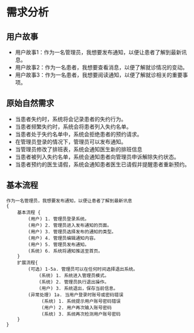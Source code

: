 # 需求分析

## 用户故事

- 用户故事1：作为一名管理员，我想要发布通知，以便让患者了解到最新讯息。
- 用户故事2：作为一名患者，我想要查看消息，以便了解就诊情况的变动。
- 用户故事3：作为一名患者，我想要阅读通知，以便了解就诊相关的重要事项。

## 原始自然需求

- 当患者失约时，系统将会记录患者的失约行为。
- 当患者频繁失约时，系统会将患者列入失约名单。
- 当患者处于失约名单中，系统会拒绝患者的预约请求。
- 在管理员登录的情况下，管理员可以发布通知。
- 当管理员修改了排班表，系统会通知医生新的排班信息
- 当患者被列入失约名单，系统会通知患者向管理员申诉解除失约状态。
- 当患者预约的医生请假，系统会通知患者医生已请假并提醒患者重新预约。

## 基本流程

```
作为一名管理员，我想要发布通知，以便让患者了解到最新讯息
{
	基本流程 {
		(用户) 1. 管理员登录系统。
		(用户) 2. 管理员进入发布通知的页面。
		(用户) 3. 管理员选择发布的通知的类型。
		(用户) 4. 管理员编辑通知内容。
		(用户) 5. 管理员发布通知。
		(系统) 6. 系统将通知推送至首页。
	}
	扩展流程{
        (可选) 1-5a. 管理员可以在任何时间选择退出系统。
            (系统) 1. 系统进入管理员模式。
            (系统) 2. 管理员执行退出操作。
            (用户) 3. 系统退出，保存当前信息。
        (异常处理) 1a. 当用户登录时账号或密码错误
             (系统) 1. 系统提示用户账号密码错误
             (用户) 2. 用户再次输入账号密码
             (系统) 3. 系统再次检测用户账号密码
    }
}
```

